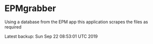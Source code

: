 # EPMgrabber
Using a database from the EPM app this application scrapes the files as required


Latest backup: Sun Sep 22 08:53:01 UTC 2019

